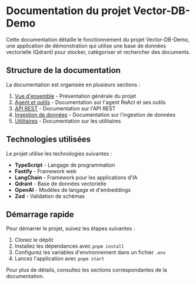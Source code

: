 # Documentation du projet Vector-DB-Demo

Cette documentation détaille le fonctionnement du projet Vector-DB-Demo, une application de démonstration qui utilise une base de données vectorielle (Qdrant) pour stocker, catégoriser et rechercher des documents.

## Structure de la documentation

La documentation est organisée en plusieurs sections :

1. [Vue d'ensemble](./overview/README.md) - Présentation générale du projet
2. [Agent et outils](./agent/README.md) - Documentation sur l'agent ReAct et ses outils
3. [API REST](./api/README.md) - Documentation sur l'API REST
4. [Ingestion de données](./ingestion/README.md) - Documentation sur l'ingestion de données
5. [Utilitaires](./utils/README.md) - Documentation sur les utilitaires

## Technologies utilisées

Le projet utilise les technologies suivantes :

- **TypeScript** - Langage de programmation
- **Fastify** - Framework web
- **LangChain** - Framework pour les applications d'IA
- **Qdrant** - Base de données vectorielle
- **OpenAI** - Modèles de langage et d'embeddings
- **Zod** - Validation de schémas

## Démarrage rapide

Pour démarrer le projet, suivez les étapes suivantes :

1. Clonez le dépôt
2. Installez les dépendances avec `pnpm install`
3. Configurez les variables d'environnement dans un fichier `.env`
4. Lancez l'application avec `pnpm start`

Pour plus de détails, consultez les sections correspondantes de la documentation.
